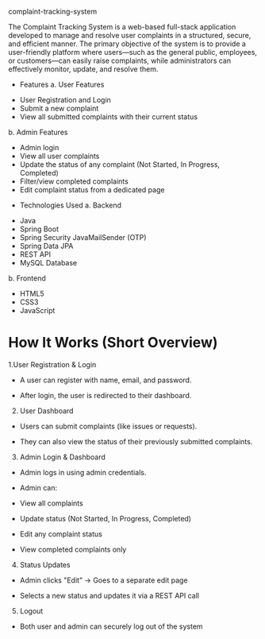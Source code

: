  complaint-tracking-system

The Complaint Tracking System is a web-based full-stack application developed to manage and resolve user complaints in a structured, secure, and efficient manner. The primary objective of the system is to provide a user-friendly platform where users—such as the general public, employees, or customers—can easily raise complaints, while administrators can effectively monitor, update, and resolve them.
- Features
a. User Features
* User Registration and Login
* Submit a new complaint
* View all submitted complaints with their current status

b. Admin Features
* Admin login
* View all user complaints
* Update the status of any complaint (Not Started, In Progress, Completed)
* Filter/view completed complaints
* Edit complaint status from a dedicated page

- Technologies Used
a. Backend
* Java
* Spring Boot
* Spring Security JavaMailSender (OTP)
* Spring Data JPA
* REST API
*  MySQL Database

b. Frontend
* HTML5
* CSS3
* JavaScript 


# How It Works (Short Overview)
1.User Registration & Login

* A user can register with name, email, and password.

* After login, the user is redirected to their dashboard.

2. User Dashboard

* Users can submit complaints (like issues or requests).

* They can also view the status of their previously submitted complaints.

3. Admin Login & Dashboard

- Admin logs in using admin credentials.

- Admin can:

* View all complaints

* Update status (Not Started, In Progress, Completed)

* Edit any complaint status

* View completed complaints only

4. Status Updates

* Admin clicks "Edit" → Goes to a separate edit page

* Selects a new status and updates it via a REST API call

5. Logout

* Both user and admin can securely log out of the system



